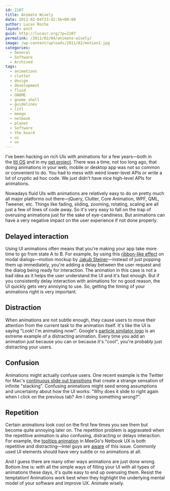 ```yaml
---
id: 2107
title: Animate Wisely
date: 2011-02-04T23:42:56+00:00
author: Lucas Rocha
layout: post
guid: http://lucasr.org/?p=2107
permalink: /2011/02/04/animate-wisely/
image: /wp-content/uploads/2011/02/motion1.jpg
categories:
  - General
  - Software
  - Archived
tags:
  - animations
  - clutter
  - design
  - development
  - fluid
  - GNOME
  - gnome shell
  - guidelines
  - litl
  - meego
  - netbook
  - planet
  - Software
  - the board
  - ui
  - ux
---
```

I've been hacking on rich UIs with animations for a few years—both in the [litl
OS](http://litl.com) and in my [pet
project](http://live.gnome.org/TheBoardProject). There was a time, not too long
ago, that doing animations in your web, mobile or desktop app was not so common
or convenient to do. You had to mess with weird lower-level APIs or write a lot
of cryptic ad hoc code. We just didn't have nice high-level APIs for
animations.

Nowadays fluid UIs with animations are relatively easy to do on pretty much all
major platforms out there—jQuery, Clutter, Core Animation, WPF, QML, Tweener,
etc. Things like fading, sliding, zooming, rotating, scaling are all just
a few of lines of code away. So it's very easy to fall on the trap of
overusing animations just for the sake of eye-candiness. But animations
can have a very negative impact on the user experience if not done
properly.

## Delayed interaction

Using UI animations often means that you're making your app take more time to
go from state A to B. For example, by using this [ribbon-like
effect](http://lucasr.org/wp-content/uploads/2011/02/modal-dialogs.ogg) on
modal dialogs—motion mockup by [Jakub
Steiner](http://jimmac.musichall.cz/)—instead of just popping them up
immediately, you're adding a delay between the user request and the dialog
being ready for interaction. The animation in this case is not a bad idea as it
helps the user understand the UI and it's fast enough. But if you consistently
delay interaction with animations for no good reason, the UI quickly gets very
annoying to use. So, getting the timing of your animations right is very
important.

## Distraction

When animations are not subtle enough, they cause users to move their attention
from the current task to the animation itself. It's like the UI is saying
"Look! I'm animating now!". Google's [particle similator
logo](https://www.rubypay.com/google/Google.htm) is an extreme example of a
distracting animation. Every time you add an animation just because you can or
because it's "cool", you're probably just distracting your users.

## Confusion

Animations might actually confuse users. One recent example is the Twitter for
Mac's [continuous slide out
transitions](http://riscfuture.tumblr.com/post/2626504717/app-store-twitter-ui-failures)
that create a strange sensation of infinite "stacking". Confusing animations
might seed wrong assumptions and uncertainty about how the UI works: "Why does
it slide to right again when I click on the previous tab? Am I doing something
wrong?".

## Repetition

Certain animations look cool on the first few times you see them but become
quite annoying later on. The repetition problem is aggravated when the
repetitive animation is also confusing, distracting or delays interaction. For
example, the [tooltips animation](http://www.youtube.com/watch?v=1P5DHjSLj8s)
in MeeGo's Netbook UX is both repetitive and distracting—Intel guys
are [aware](http://bugzilla.clutter-project.org/show_bug.cgi?id=2263) of this
issue. Commonly used UI elements should have very subtle or no animations at
all.

And I guess there are many other ways animations are just done wrong. Bottom
line is: with all the simple ways of filling your UI with all types of
animations these days, it's quite easy to end up overusing them. Resist the
temptation! Animations work best when they highlight the underlying mental
model of your software and improve UX. Animate wisely.
